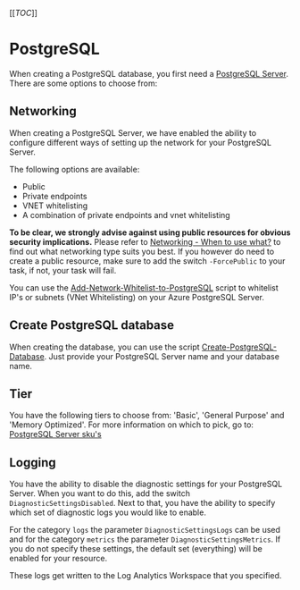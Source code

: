 [[_TOC_]]

# PostgreSQL

When creating a PostgreSQL database, you first need a [PostgreSQL Server](/Azure/Azure-CLI-Snippets/PostgreSQL/Create-PostgreSQL-Server). There are some options to choose from:

## Networking

When creating a PostgreSQL Server, we have enabled the ability to configure different ways of setting up the network for your PostgreSQL Server.

The following options are available:

- Public
- Private endpoints
- VNET whitelisting
- A combination of private endpoints and vnet whitelisting

**To be clear, we strongly advise against using public resources for obvious security implications.** Please refer to [Networking - When to use what?](/Azure/Documentation/Networking#when-to-use-what?) to find out what networking type suits you best. If you however do need to create a public resource, make sure to add the switch `-ForcePublic` to your task, if not, your task will fail.

You can use the [Add-Network-Whitelist-to-PostgreSQL](/Azure/Azure-CLI-Snippets/PostgreSQL/Add-Network-Whitelist-to-PostgreSQL) script to whitelist IP's or subnets (VNet Whitelisting) on your Azure PostgreSQL Server.

## Create PostgreSQL database

When creating the database, you can use the script [Create-PostgreSQL-Database](/Azure/Azure-CLI-Snippets/PostgreSQL/Create-PostgreSQL-Database). Just provide your PostgreSQL Server name and your database name.

## Tier

You have the following tiers to choose from: 'Basic', 'General Purpose' and 'Memory Optimized'. For more information on which to pick, go to: [PostgreSQL Server sku's](https://docs.microsoft.com/en-us/azure/postgresql/concepts-pricing-tiers)

## Logging

You have the ability to disable the diagnostic settings for your PostgreSQL Server. When you want to do this, add the switch `DiagnosticSettingsDisabled`. Next to that, you have the ability to specify which set of diagnostic logs you would like to enable.

For the category `logs` the parameter `DiagnosticSettingsLogs` can be used and for the category `metrics` the parameter `DiagnosticSettingsMetrics`. If you do not specify these settings, the default set (everything) will be enabled for your resource.

These logs get written to the Log Analytics Workspace that you specified.
